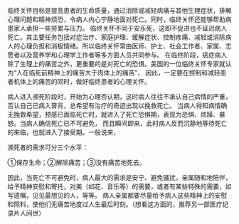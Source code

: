 临终关怀目标是提高患者的生命质量，通过消除或减轻病痛与其他生理症状，排解心理问题和精神烦恐，令病人内心宁静地面对死亡。同时，临终关怀还能够帮助病患家人承担一些劳累与压力。
临终关怀不同于安乐死，这即不促进也不延迟病人死亡。其主要任务包括对症治疗、家庭护理、缓解症状、控制疼痛、减轻或消除病人的心理负担和消极情绪。所以临终关怀常由医师、护士、社会工作者、家属、志愿者以及营养学和心理学工作者等多方面人员共同参与。
在临终阶段，癌症病人除了生理上的痛苦之外，更重要的是对死亡的恐惧。美国的一位临终关怀专家就认为“人在临死前精神上的痛苦大于肉体上的痛苦”，
因此，一定要在控制和减轻患者机体上的痛苦的同时，做好临终患者的心理关怀。

病人进入濒死阶段时，开始为心理否认期，这时病人往往不承认自己病情的严重，否认自己已病入膏肓，总希望有治疗的奇迹出现以挽救死亡。
当病人得知病情确无挽救希望，预感已面临死亡时，就进入了死亡恐惧期，表现为恐惧、烦躁、暴怒。当病人确信死亡已不可避免，
而且瞬间即来，此时病人反而沉静地等待死亡的来临，也就进入了接受期。一般说来，

濒死者的需求可分三个水平：


①保存生命；②解除痛苦；③没有痛苦地死去。


因此，当死亡不可避免时，病人最大的需求是安宁、避免骚扰，亲属随和地陪伴，给予精神安慰和寄托，对美（如花、音乐等）的需要，或者有某些特殊的需要，如写遗嘱，见见最想见的人，等等。
病人亲属都要尽量给予病人这些精神上的安慰和照料，使他们无痛苦地度过人生最后时刻。（想看这方面的，推荐另一部医疗纪录片人间世）
